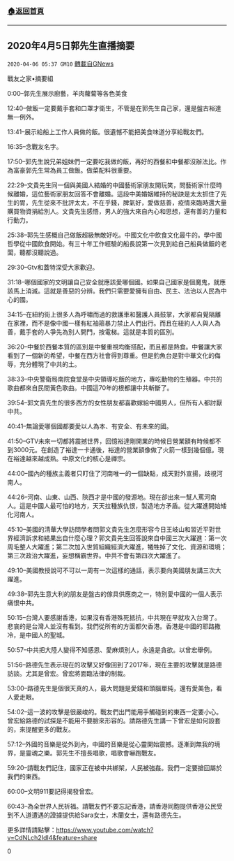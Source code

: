 ###  [:house:返回首頁](https://github.com/ourhimalayas/txt)
---

## 2020年4月5日郭先生直播摘要
`2020-04-06 05:37 GM10` [轉載自GNews](https://gnews.org/zh-hant/163725/)

戰友之家•摘要組

0:00–郭先生展示廚藝，羊肉蘿蔔等各色美食

12:40–做飯一定要戴手套和口罩才衛生，不管是在郭先生自己家，還是盤古裕達無一例外。

13:41–展示給船上工作人員做的飯。很遺憾不能把美食味道分享給戰友們。

16:35–念戰友名字。

17:50–郭先生說兄弟姐妹們一定要吃我做的飯，再好的西餐和中餐都沒辦法比。作為富豪郭先生常為員工做飯。做菜配料很重要。

22:29–文貴先生同一個與美國人結婚的中國藝術家朋友開玩笑，問藝術家什麼時候離婚，這位藝術家朋友回答不會離婚。這段中美婚姻維持的秘訣是太太抓住了先生的胃，先生從來不批評太太，不在乎錢，脾氣好，愛做慈善，疫情來臨時還大量購買物資捐給別人。文貴先生感悟，男人的強大來自內心和思想，還有善的力量和行動力。

25:38–郭先生感概自己做飯超級無敵好吃。中國文化中飲食文化最牛的。學中國哲學從中國飲食開始。有三十年工作經驗的船長說第一次見到給自己船員做飯的老闆，聽都沒聽說過。

29:30–Gtv和蓋特深受大家歡迎。

31:18–哪個國家的文明讓自己安全就應該愛哪個國。如果自己國家是個魔鬼，就應該馬上消滅。這就是善惡的分辨。我們只需要愛擁有自由、民主、法治以人民為中心的國。

34:15–在紐約街上很多人為呼嘯而過的救護車和醫護人員鼓掌，大家都自覺隔離在家裡，而不是像中國一樣有紅袖箍暴力禁止人們出行。而且在紐約人人與人為善，戴手套的人爭先為別人開門，按電梯。這就是本質的區別。

36:20–中餐於西餐本質的區別是中餐重視均衡搭配，而且都是熱食。中餐讓大家看到了一個新的希望，中餐在西方社會得到尊重。但是釣魚台是對中華文化的侮辱，充分體現了中共的土。

38:33–中央警衛局南院食堂是中央領導吃飯的地方，專吃動物的生殖器。中共的歌曲都來自民間黃色歌曲。中國這70年的根都讓中共斬斷了。

39:54–郭文貴先生的很多西方的女性朋友都喜歡嫁給中國男人，但所有人都討厭中共。

40:41–無論愛哪個國都要愛以人為本、有安全、有未來的國。

41:50–GTV未來一切都將震撼世界，回憶裕達剛開業的時候日營業額有時候都不到3000元。在創造了裕達一卡通後，裕達的營業額像做了火箭一樣到幾個億。現在裕達越來越成熟。中原文化的核心是禪宗。

44:00–國內的種族主義者只盯住了河南唯一的一個缺點，成天對外宣揚，歧視河南人。

44:26–河南、山東、山西、陝西才是中國的發源地。現在卻出來一幫人罵河南人。這是中國人最可怕的地方，天天拉種族仇恨，製造地方矛盾。從大躍進開始矮化河南人。

45:10–美國的清華大學訪問學者問郭文貴先生怎麼形容今日王岐山和習近平對世界經濟訴求和結果出自什麼心理？郭文貴先生回答說來自中國三次大躍進：第一次周毛整人大躍進；第二次加入世貿組織經濟大躍進，犧牲掉了文化、資源和環境；第三次政治大躍進，妄想稱霸世界。中共不會有第四次大躍進了。

49:10–美國教授說可不可以一周有一次這樣的通話，表示要向美國朋友講三次大躍進。

49:38–郭先生意大利的朋友是盤古的傢具供應商之一，特別愛中國的一個人表示痛恨中共。

50:15–台灣人要感謝香港，如果沒有香港殊死抵抗，中共現在早就攻入台灣了。悲哀的是台灣人並沒有看到。我們從所有的方面都欠香港。香港是中國的耶路撒冷，是中國人的聖城。

50:57–中共把大陸人變得不知感恩、愛麻煩別人，永遠是貪欲。以曾宏舉例。

51:56–路德先生表示現在的攻擊又好像回到了2017年，現在主要的攻擊就是路德訪談。尤其是曾宏。曾宏將面臨法律的制裁。

53:00–路德先生是個很天真的人，最大問題是愛錢和頭腦單純，還有愛美色，看人愛走眼。

54:02–這一波的攻擊是很嚴峻的。戰友們出門能用手觸碰到的東西一定要小心。曾宏給路德的試探是不能用不要臉來形容的。請路德先生講一下曾宏是如何設套的，來提醒更多的戰友。

57:12–外國的音樂是從外到內，中國的音樂是從心靈開始震撼。逐漸到無我的境界，是靈魂之樂。郭先生不擅長唱歌，唱歌會嚇跑戰友。

59:20–請戰友們記住，國家正在被中共綁架，人民被強姦。我們一定要搶回屬於我們的東西。

60:00–文明911要記得揭發曾宏。

60:43–為全世界人民祈福。請戰友們不要忘記香港，請香港同胞提供香港公民受到不人道遭遇的證據提供給Sara女士，木蘭女士，還有路德先生。

更多詳情請點擊：https://www.youtube.com/watch?v=CdNLch2IdI4&feature=share

0

